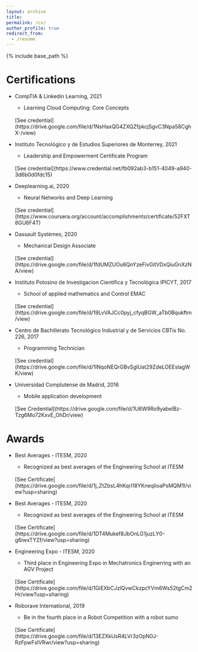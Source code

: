 ```yaml
---
layout: archive
title:
permalink: /cv/
author_profile: true
redirect_from:
  - /resume
---
```


{% include base_path %}

Certifications
======

* CompTIA & Linkedin Learning, 2021
  * Learning Cloud Computing: Core Concepts
  <br>
    [See credential](https://drive.google.com/file/d/1NsHaxQG4ZXQZfpkcjSgvC3Npa58CghX-/view)

* Instituto Tecnológico y de Estudios Superiores de Monterrey, 2021
  * Leadership and Empowerment Certificate Program
  <br>
    [See credential](https://www.credential.net/fb092ab3-b151-4049-a940-3d6b0d0fdc15)

* Deeplearning.ai, 2020
  * Neural Networks and Deep Learning
  <br>
    [See credential](https://www.coursera.org/account/accomplishments/certificate/52FXT8GU6F4T)

* Dassault Systèmes, 2020
  * Mechanical Design Associate
  <br>
    [See credential](https://drive.google.com/file/d/1fdUMZUOu6QnYzeFivGitVDxQiuGnXzNA/view)

* Instituto Potosino de Investigacion Científica y Tecnológica IPICYT, 2017
  * School of applied mathematics and Control EMAC
  <br>
    [See credential](https://drive.google.com/file/d/19LvVAJCc0pyj_cfyqBGW_aTb0Bqukftm/view)

* Centro de Bachillerato Tecnológico Industrial y de Servicios CBTis No. 226, 2017
  * Programming Technician
  <br>
    [See credential](https://drive.google.com/file/d/1INqoNEQrGBvSglUat29ZdeLOEEslagWK/view)
* Universidad Complutense de Madrid, 2016
  * Mobile application development
  <br>
    [See Credential](https://drive.google.com/file/d/1U6W9Ro9yabelBz-Tzg6Mo72KxvE_OhDr/view)


Awards
======

* Best Averages - ITESM, 2020
  * Recognized as best averages of the Engineering School at ITESM
   <br>
    [See Certificate](https://drive.google.com/file/d/1j_ZtZbsL4hKqrI18YKneqlioaPsMQM1I/view?usp=sharing)


* Best Averages - ITESM, 2020
  * Recognized as best averages of the Engineering School at ITESM
   <br>
    [See Certificate](https://drive.google.com/file/d/1DT4Mukef8JbOnLG1juzLY0-g6iwxTYZf/view?usp=sharing)


* Engineering Expo - ITESM, 2020
  * Third place in Engineering Expo in Mechatronics Enginerring with an AGV Project
   <br>
    [See Certificate](https://drive.google.com/file/d/1GiEXbCJzlQvwCkzpcYVm6Ws52tgCm2Hr/view?usp=sharing)


* Roborave International, 2019
  * Be in the fourth place in a Robot Competition with a robot sumo
  <br>
    [See Certificate](https://drive.google.com/file/d/13EZXkUsR4LVr3zOpN0J-RzFpwFslVRwr/view?usp=sharing)
